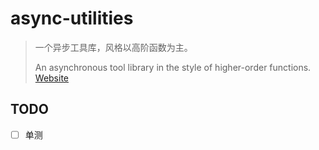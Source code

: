 # async-utilities

> 一个异步工具库，风格以高阶函数为主。
>
> An asynchronous tool library in the style of higher-order functions. [Website](https://bowencool.github.io/async-utilities/)

## TODO

- [ ] 单测
